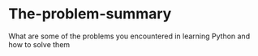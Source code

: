 # The-problem-summary
What are some of the problems you encountered in learning Python and how to solve them
